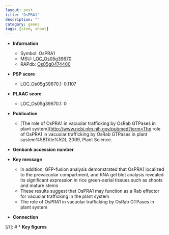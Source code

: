 ```yaml
---
layout: post
title: "OsPRA1"
description: ""
category: genes
tags: [stem, shoot]
---
```


* **Information**  
    + Symbol: OsPRA1  
    + MSU: [LOC_Os05g39670](http://rice.plantbiology.msu.edu/cgi-bin/ORF_infopage.cgi?orf=LOC_Os05g39670)  
    + RAPdb: [Os05g0474400](http://rapdb.dna.affrc.go.jp/viewer/gbrowse_details/irgsp1?name=Os05g0474400)  

* **PSP score**  
    + LOC_Os05g39670.1: 0.1107 

* **PLAAC score**  
    + LOC_Os05g39670.1: 0 

* **Publication**  
    + [The role of OsPRA1 in vacuolar trafficking by OsRab GTPases in plant system](http://www.ncbi.nlm.nih.gov/pubmed?term=The role of OsPRA1 in vacuolar trafficking by OsRab GTPases in plant system%5BTitle%5D), 2009, Plant Science.

* **Genbank accession number**  

* **Key message**  
    + In addition, GFP-fusion analysis demonstrated that OsPRA1 localized to the prevacuolar compartment, and RNA gel blot analysis revealed its significant expression in rice green-aerial tissues such as shoots and mature stems
    + These results suggest that OsPRA1 may function as a Rab effector for vacuolar trafficking in the plant system
    + The role of OsPRA1 in vacuolar trafficking by OsRab GTPases in plant system

* **Connection**  

[//]: # * **Key figures**  


